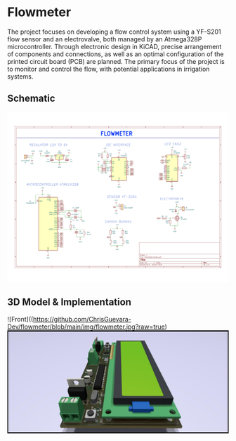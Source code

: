 # Flowmeter
The project focuses on developing a flow control system using a YF-S201 flow sensor and an electrovalve, both managed by an Atmega328P microcontroller. Through electronic design in KiCAD, precise arrangement of components and connections, as well as an optimal configuration of the printed circuit board (PCB) are planned. The primary focus of the project is to monitor and control the flow, with potential applications in irrigation systems.

## Schematic
![Schematic](https://github.com/ChrisGuevara-Dev/flowmeter/blob/main/img/Schematic.jpg?raw=true)

## 3D Model & Implementation
![Front]((https://github.com/ChrisGuevara-Dev/flowmeter/blob/main/img/flowmeter.jpg?raw=true)
![Side](https://github.com/ChrisGuevara-Dev/flowmeter/blob/main/img/2flowmeter.jpg?raw=true)
